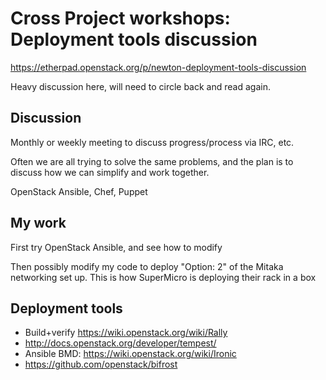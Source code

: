 # Cross Project workshops: Deployment tools discussion

<https://etherpad.openstack.org/p/newton-deployment-tools-discussion>

Heavy discussion here, will need to circle back and read again.

## Discussion

Monthly or weekly meeting to discuss progress/process via IRC, etc.  

Often we are all trying to solve the same problems, and the plan is to discuss how we can simplify and work together.

OpenStack Ansible, Chef, Puppet

## My work

First try OpenStack Ansible, and see how to modify

Then possibly modify my code to deploy "Option: 2" of the Mitaka networking set up.  This is how SuperMicro is deploying their rack in a box

## Deployment tools

* Build+verify <https://wiki.openstack.org/wiki/Rally>
* <http://docs.openstack.org/developer/tempest/>
* Ansible BMD: <https://wiki.openstack.org/wiki/Ironic>
* <https://github.com/openstack/bifrost>

